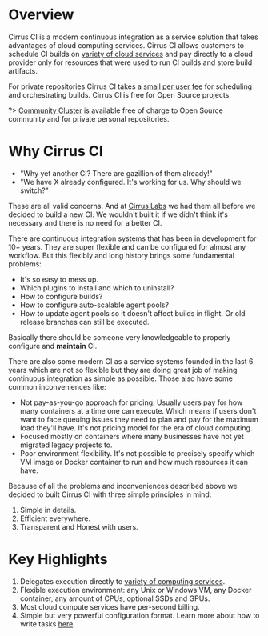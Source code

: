 # Overview

Cirrus CI is a modern continuous integration as a service solution that takes advantages of cloud computing services. 
Cirrus CI allows customers to schedule CI builds on [variety of cloud services](docs/supported-computing-services.md) and 
pay directly to a cloud provider only for resources that were used to run CI builds and store build artifacts. 

For private repositories Cirrus CI takes a [small per user fee](pricing.md) for scheduling and orchestrating builds. 
Cirrus CI is free for Open Source projects.

?> [Community Cluster](docs/supported-computing-services.md#community-cluster) is available free of charge 
to Open Source community and for private personal repositories.

# Why Cirrus CI

* "Why yet another CI? There are gazillion of them already!"
* "We have X already configured. It's working for us. Why should we switch?"

These are all valid concerns. And at [Cirrus Labs](http://cirruslabs.org/) we had them all before we decided to build a new CI. 
We wouldn't built it if we didn't think it's necessary and there is no need for a better CI.

There are continuous integration systems that has been in development for 10+ years. They are super flexible and 
can be configured for almost any workflow. But this flexibly and long history brings some fundamental problems:

* It's so easy to mess up.
* Which plugins to install and which to uninstall?
* How to configure builds?
* How to configure auto-scalable agent pools? 
* How to update agent pools so it doesn't affect builds in flight. Or old release branches can still be executed.

Basically there should be someone very knowledgeable to properly configure and **maintain** CI.

There are also some modern CI as a service systems founded in the last 6 years which are not so flexible 
but they are doing great job of making continuous integration as simple as possible. Those also have some common
inconveniences like:

* Not pay-as-you-go approach for pricing. Usually users pay for how many containers at a time one can execute. 
Which means if users don't want to face queuing issues they need to plan and pay for the maximum load they'll have. 
It's not pricing model for the era of cloud computing.
* Focused mostly on containers where many businesses have not yet migrated legacy projects to.
* Poor environment flexibility. It's not possible to precisely specify which VM image or Docker container to run and
how much resources it can have.

Because of all the problems and inconveniences described above we decided to built Cirrus CI with three simple principles in mind:

1. Simple in details.
2. Efficient everywhere.
3. Transparent and Honest with users. 

# Key Highlights

1. Delegates execution directly to [variety of computing services](docs/supported-computing-services.md).
2. Flexible execution environment: any Unix or Windows VM, any Docker container, any amount of CPUs, optional SSDs and GPUs.
3. Most cloud compute services have per-second billing.
4. Simple but very powerful configuration format. Learn more about how to write tasks [here](docs/writing-tasks.md).
